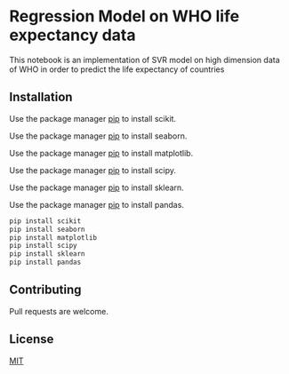 
# Regression Model on WHO life expectancy data

This notebook is an implementation of SVR model on high dimension data of WHO in order to predict the life expectancy of countries  

## Installation

Use the package manager [pip](https://pip.pypa.io/en/stable/) to install scikit. 

Use the package manager [pip](https://pip.pypa.io/en/stable/) to install seaborn.

Use the package manager [pip](https://pip.pypa.io/en/stable/) to install matplotlib.

Use the package manager [pip](https://pip.pypa.io/en/stable/) to install scipy.

Use the package manager [pip](https://pip.pypa.io/en/stable/) to install sklearn.

Use the package manager [pip](https://pip.pypa.io/en/stable/) to install pandas.

```bash
pip install scikit
pip install seaborn
pip install matplotlib
pip install scipy
pip install sklearn
pip install pandas
```


## Contributing

Pull requests are welcome. 

## License

[MIT](https://choosealicense.com/licenses/mit/)
